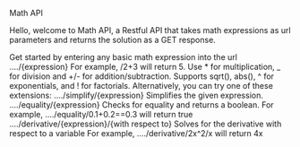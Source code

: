 Math API

Hello, welcome to Math API, a Restful API that takes math expressions 
as url parameters and returns the solution as a GET response.

Get started by entering any basic math expression into the url
…./{expression}
For example, /2+3 will return 5. Use * for multiplication, _ for division and +/- for addition/subtraction.
Supports sqrt(), abs(), ^ for exponentials, and ! for factorials.
Alternatively, you can try one of these extensions:
…./simplify/{expression}
Simplifies the given expression.
…./equality/{expression}
Checks for equality and returns a boolean.
For example, …./equality/0.1+0.2==0.3 will return true
…./derivative/{expression}/{with respect to}
Solves for the derivative with respect to a variable
For example, …./derivative/2x^2/x will return 4x

